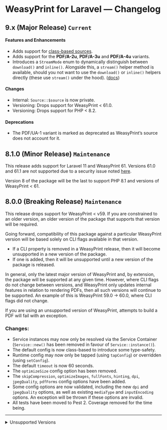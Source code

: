 # WeasyPrint for Laravel — Changelog

## 9.x (Major Release) `Current`

#### Features and Enhancements

- Adds support for [class-based sources](https://weasyprint.rockett.pw/class-instantiation.html).
- Adds support for the **PDF/A-2u**, **PDF/A-3u** and **PDF/A-4u** variants.
- Introduces a `StreamMode` enum to dynamically distinguish between `download()` and `inline()`. Alongside this, a `stream()` helper method is available, should you not want to use the `download()` or `inline()` helpers directly (these use `stream()` under the hood). ([docs](https://weasyprint.rockett.pw/output.html#stream-download-and-inline))

#### Changes

- Internal: `Source::$source` is now private.
- Versioning: Drops support for WeasyPrint < 61.0.
- Versioning: Drops support for PHP < 8.2.

#### Deprecations

- The PDF/UA-1 variant is marked as deprecated as WeasyPrint’s source does not account for it.

## 8.1.0 (Minor Release) `Maintenance`

This release adds support for Laravel 11 and WeasyPrint 61. Versions 61.0 and 61.1 are not supported due to a security issue noted [here](https://github.com/Kozea/WeasyPrint/releases/tag/v61.2).

Version 8 of the package will be the last to support PHP 8.1 and versions of WeasyPrint < 61.

## 8.0.0 (Breaking Release) `Maintenance`

This release drops support for WeasyPrint < v59. If you are constrained to an older version, an older version of the package that supports that version will be required.

Going forward, compatibility of this package against a particular WeasyPrint version will be based solely on CLI flags available in that version.

- If a CLI property is removed in a WeasyPrint release, then it will become unsupported in a new version of the package.
- If one is added, then it will be unsupported until a new version of the package is released.

In general, only the latest major version of WeasyPrint and, by extension, the package will be supported at any given time. However, where CLI flags do not change between versions, and WeasyPrint only updates internal features in relation to rendering PDFs, then all such versions will continue to be supported. An example of this is WeasyPrint 59.0 → 60.0, where CLI flags did not change.

If you are using an unsupported version of WeasyPrint, attempts to build a PDF will fail with an exception.

### Changes:

- Service instances may now only be resolved via the Service Container (`Service::new()` has been removed in favour of `Service::instance()`).
- The default config is now class-based to introduce some type-safety.
- Runtime config may now only be tapped (using `tapConfig`) or overridden (using `setConfig`).
- The default `timeout` is now 60 seconds.
- The `optimizeSize` config option has been removed.
- The `skipCompression`, `optimizeImages`, `fullFonts`, `hinting`, `dpi`, `jpegQuality`, `pdfForms` config options have been added.
- Some config options are now validated, including the new `dpi` and `jpegQuality` options, as well as existing `mediaType` and `inputEncoding` options. An exception will be thrown if these options are invalid.
- All tests have been moved to Pest 2. Coverage removed for the time being.

<hr />

<details>
<summary>Unsupported Versions</summary>

## 7.1.0 `maintenance`, `minor`

This release adds support for WeasyPrint 58, along with two new configuration properties, `pdfVersion` and `pdfVariant`, which may only be used in versions 58 and greater. Custom meta-data has not been added in this release.

> Note: Support for WeasyPrint 59 and 60 to come in the next major package release, which will drop support for older versions of WeasyPrint.

## 7.0.0 `maintenance`

This release adds support for Laravel 10 and drops support for Laravel 8. The minimum-required version of PHP is now 8.1. As there have been no significant API changes to WeasyPrint, this package continues to support v53+.

## 6.1.0 `no support`, `minor`

This release adds support for Laravel 9, and works just fine with WeasyPrint v54.

## 6.0.0 (Breaking Release) `no support`

This version is specifically designed around WeasyPrint v53, which drops support for PNGs due to its new rendering engine. Overall, this simplifies things from an interface perspective – you only need to prepare the source, build the `Output`, and do what you need with it.

Over and above the changes noted below, the package now requires Laravel 8.47+, which adds support for [scoped singletons](https://laravel.com/docs/8.x/container#binding-scoped). In the previous version (v5) of this package, the singleton was immutable, which meant that every mutable-by-design method would actually return a cloned instance of the service.

### What’s New

- The configuration file now supports environment variables, which generally removes the need to publish it. See the [readme](readme.md#available-configuration-options) for a list of available options.

### Breaking Changes

- The `to()`, `toPdf()` and `toPng()` methods have been removed.
- Likewise, the `OutputType` enumeration class has been removed. Under the hood, the `--format` flag has been removed.
- The `optimizeImages` config option has been removed in favor of `optimizeSize`.
- The `resolution` config option has been removed, due to lack of PNG support.

### Other Changes

- The `binary` config option previously declared a sensible default of `/usr/local/bin/weasyprint`. However, this may not always be the case as WeasyPrint may be installed in a virtual environment, which does not conform to that path. Additionally, some Linux distros place the binary elsewhere on the system. With the removal of this default, the package will attempt to locate the binary, which means it needs to be in your `PATH`. If it is not in your path, and you do not want it to be, simply set the absolute path to the binary in your environment using `WEASYPRINT_BINARY`.
- Due to the addition of the scoped singleton, the service class is no longer immutable. Any method that previously cloned the service will no longer do so.
- Internally, the package now uses a [pipeline](https://github.com/mikerockett/pipeline) to prepare everything and call the WeasyPrint binary.

## 5.0.0 (Paradigm Release) `no support`

### What’s New

- Adds full support for the [Laravel Service Container](https://laravel.com/docs/container) with a new service-based architecture
- [Laravel Octane](https://github.com/laravel/octane) compatibility
- A new config-based setup, instead of fluent helpers
- Adds the ability to pass the `--optimize-images` flag to WeasyPrint via the `optimizeImages` config option (requires v52 or greater)
- Adds the ability to save output as a file using Laravel’s [Filesystem](https://laravel.com/docs/filesystem) through the `putFile` method on the new `Output` object
- Improved explicit output types and implicit output type inference.

### Breaking Changes

Given that v5 is a paradigm release, the following changes are considered breaking. Whilst upgrade steps are shown here, they are not detailed, and so an [upgrade guide](upgrading.md) is also available for you to work through.

- The static `make` method is no longer available. Use `prepareSource($source)->build()` or `createFromSource($source)->build()` (when using [service-class instantiation](readme.me#option-1-service-class)) instead.
- The `view` method is also gone, and the package therefore no longer accepts data to pass to a view on your behalf. Instead, pass a `Renderable` hydrated with data (such as a [Laravel View](https://laravel.com/docs/views)) to `prepareSource`.
- Both `toPdf` and `toPng` no longer return the rendered data in raw form. They are merely shorthands for `to(OutputType::pdf())` and `to(OutputType::png())`, respectively. To get the data in raw form, call `build()->getData()`.
- The `download` and `inline` methods now return an instance of `Symfony\Component\HttpFoundation\StreamedResponse` instead of `Illuminate\Http\Response`.
- The `set*` and `add*` (except for `addAttachment`) configuration helpers are no longer available. Instead, pass the config into `new()` or `mergeConfig()`. The default config has been expanded to include all the possible options.

### Other Changes

- The `download` and `inline` methods may now be called either on the service or on the output returned from `build()`. If it is called on the service, `build()` will be called for you, with the file type inferred from the extension, which defaults to `.pdf` if not provided.

## 4.0.0 `no support`

### Changes

- Drops support for PHP < 7.3
- Drops support for Laravel < 7.0
- Upgrades `orchestra/testbench` to v6
- Adds class coverage to test suite

## 3.0.0 `no support`

### Changes

- Adds support for `symfony/process` v5

## 2.0.1 `no support`

### Changes

- Adds support for Laravel 7

## 2.0.0 (Major Breaking Release) `no support`

### Breaking Changes

- Drops the `convert` method in favor of only using `toPdf`, `toPng`, `download` or `inline`

### What’s New

- Adds more `set*` and `add*` fluent configuration helpers:
  - `addAttachment` to add an `--attachment`
  - `setResolution` to set the `--resolution`
  - `setMediaType` to set the `--media-type`
  - `setPresentationalHints` to toggle `--presentational-hints`
  - `setOutputEncoding` to set the `--encoding`
- Throws `InvalidOutputModeException` when the output mode is not `pdf` or `pdf`

## 1.0.5 `no support`

### What’s New

- Adds support for URLs

### Changes

- Does not re-convert if the output is already available
- Adds the `toPdf` and `toPng` shorthand helpers

## 1.0.4 `no support`

### What’s New

- Adds stylesheet support with `addStylesheet`

### Other Changes

- [Internal] Adds a GitLab CI pipeline for testing the package
- [Internal] Adds an ISC license file
- [Readme] Documents the `download` and `inline` methods

## 1.0.3 `no support`

### What’s New

- Adds support for setting a base URL with `setBaseUrl`
- Adds `download` and `inline` helpers

### Other Changes

- [Internal] Adds proper tests

## 1.0.2 `no support`

### Fixes

- Corrects the `view` method to be static, as intended

## 1.0.0 `no support`

- Initial Release

</details>
